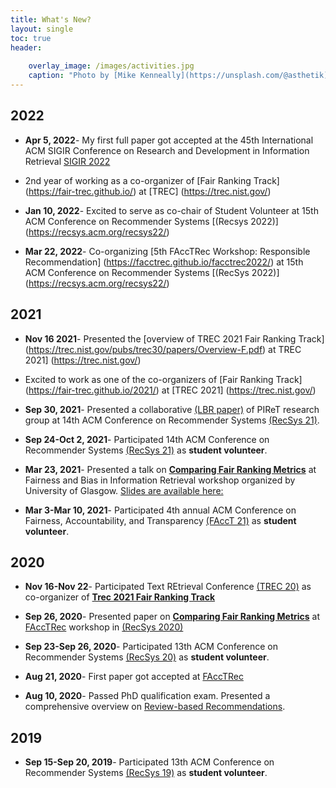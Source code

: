 ```yaml
---
title: What's New?
layout: single
toc: true
header:
    
    overlay_image: /images/activities.jpg
    caption: "Photo by [Mike Kenneally](https://unsplash.com/@asthetik) on [Unsplash](https://unsplash.com/s/photos/coffee?utm_source=unsplash&amp;utm_medium=referral&amp;utm_content=creditCopyText)"
---
```


## 2022

- **Apr 5, 2022**- My first full paper got accepted at the 45th International ACM SIGIR Conference on Research and Development in Information Retrieval [SIGIR 2022](https://sigir.org/sigir2022/)

- 2nd year of working as a co-organizer of [Fair Ranking Track] (https://fair-trec.github.io/) at [TREC] (https://trec.nist.gov/)

- **Jan 10, 2022**- Excited to serve as co-chair of Student Volunteer at 15th ACM Conference on Recommender Systems [(Recsys 2022)] (https://recsys.acm.org/recsys22/)

-  **Mar 22, 2022**- Co-organizing [5th FAccTRec Workshop: Responsible Recommendation] (https://facctrec.github.io/facctrec2022/) at 15th ACM Conference on Recommender Systems [(RecSys 2022)] (https://recsys.acm.org/recsys22/)

## 2021

- **Nov 16 2021**- Presented the [overview of TREC 2021 Fair Ranking Track] (https://trec.nist.gov/pubs/trec30/papers/Overview-F.pdf) at TREC 2021] (https://trec.nist.gov/)

- Excited to work as one of the co-organizers of [Fair Ranking Track] (https://fair-trec.github.io/2021/) at [TREC 2021] (https://trec.nist.gov/)

- **Sep 30, 2021**- Presented a collaborative [(LBR paper)](https://dl.acm.org/doi/10.1145/3460231.3478856) of PIReT research group at 14th ACM Conference on Recommender Systems [(RecSys 21)](https://recsys.acm.org/recsys21/).

- **Sep 24-Oct 2, 2021**- Participated 14th ACM Conference on Recommender Systems [(RecSys 21)](https://recsys.acm.org/recsys21/) as **student volunteer**.

- **Mar 23, 2021**- Presented a talk on [**Comparing Fair Ranking Metrics**](https://www.youtube.com/watch?v=vwwHIUotpQs&t=3s) at Fairness and Bias in Information Retrieval workshop organized by University of Glasgow. [Slides are available here:](resources/Glasgow_workshop.pdf)

- **Mar 3-Mar 10, 2021**- Participated 4th annual ACM Conference on Fairness, Accountability, and Transparency [(FAccT 21)](https://facctconference.org/2021/) as **student volunteer**.

## 2020

- **Nov 16-Nov 22**- Participated Text REtrieval Conference [(TREC 20)](https://trec.nist.gov/) as co-organizer of [**Trec 2021 Fair Ranking Track**](https://fair-trec.github.io/)

- **Sep 26, 2020**- Presented paper on [**Comparing Fair Ranking Metrics**](resources/FAccTRec_20.pdf) at [FAccTRec](https://facctrec.github.io/facctrec2020/) workshop in [(RecSys 2020)](https://recsys.acm.org/recsys20/)

- **Sep 23-Sep 26, 2020**- Participated 13th ACM Conference on Recommender Systems [(RecSys 20)](https://recsys.acm.org/recsys20/) as **student volunteer**.

- **Aug 21, 2020**- First paper got accepted at [FAccTRec](https://facctrec.github.io/facctrec2020/)
- **Aug 10, 2020**- Passed PhD qualification exam. Presented a comprehensive overview on [Review-based Recommendations](resources/Comprehensive_exam_AmifaRaj.pdf).

## 2019

- **Sep 15-Sep 20, 2019**- Participated 13th ACM Conference on Recommender Systems [(RecSys 19)](https://recsys.acm.org/recsys19/) as **student volunteer**.

